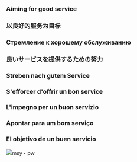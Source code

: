 ### Aiming for good service
### 以良好的服务为目标
### Стремление к хорошему обслуживанию
### 良いサービスを提供するための努力
### Streben nach gutem Service
### S'efforcer d'offrir un bon service
### L'impegno per un buon servizio
### Apontar para um bom serviço
### El objetivo de un buen servicio
![msy・pw](https://user-images.githubusercontent.com/115390462/194743734-8558895a-33a5-478c-9c75-9e8bfa00578d.png)
